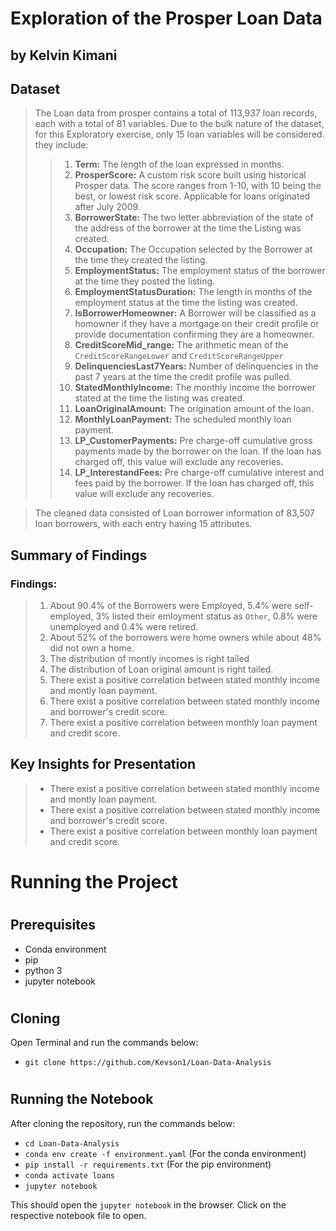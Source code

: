 # Exploration of the Prosper Loan Data
## by Kelvin Kimani


## Dataset

> The Loan data from prosper contains a total of 113,937 loan records, each with a total of 81 variables. Due to the bulk nature of the dataset, for this Exploratory exercise, only 15 loan variables will be considered. they include:
>> 1. **Term:** The length of the loan expressed in months.
>> 2. **ProsperScore:** A custom risk score built using historical Prosper data. The score ranges from 1-10, with 10 being the best, or lowest risk score.  Applicable for loans originated after July 2009.
>> 3. **BorrowerState:** The two letter abbreviation of the state of the address of the borrower at the time the Listing was created.
>> 4. **Occupation:** The Occupation selected by the Borrower at the time they created the listing.
>> 5. **EmploymentStatus:** The employment status of the borrower at the time they posted the listing.
>> 6. **EmploymentStatusDuration:** The length in months of the employment status at the time the listing was created.
>> 7. **IsBorrowerHomeowner:** A Borrower will be classified as a homowner if they have a mortgage on their credit profile or provide documentation confirming they are a homeowner.
>> 8. **CreditScoreMid_range:** The arithmetic mean of the `CreditScoreRangeLower` and `CreditScoreRangeUpper`
>> 9. **DelinquenciesLast7Years:** Number of delinquencies in the past 7 years at the time the credit profile was pulled.
>> 10. **StatedMonthlyIncome:** The monthly income the borrower stated at the time the listing was created.
>> 11. **LoanOriginalAmount:** The origination amount of the loan.
>> 12. **MonthlyLoanPayment:** The scheduled monthly loan payment.
>> 13. **LP_CustomerPayments:** Pre charge-off cumulative gross payments made by the borrower on the loan. If the loan has charged off, this value will exclude any recoveries.
>> 14. **LP_InterestandFees:** Pre charge-off cumulative interest and fees paid by the borrower. If the loan has charged off, this value will exclude any recoveries. 

> The cleaned data consisted of Loan borrower information of 83,507 loan borrowers, with each entry having 15 attributes. 


## Summary of Findings

### Findings:
> 1. About 90.4% of the Borrowers were Employed, 5.4% were self-employed, 3% listed their emloyment status as `Other`, 0.8% were unemployed and 0.4% were retired.
> 2. About 52% of the borrowers were home owners while about 48% did not own a home.
> 3. The distribution of montly incomes is right tailed
> 4. The distribution of Loan original amount is right tailed.
> 5. There exist a positive correlation between stated monthly income and montly loan payment.
> 6. There exist a positive correlation between stated monthly income and borrower's credit score.
> 7. There exist a positive correlation between monthly loan payment and credit score.


## Key Insights for Presentation

> - There exist a positive correlation between stated monthly income and montly loan payment.
> - There exist a positive correlation between stated monthly income and borrower's credit score.
> - There exist a positive correlation between monthly loan payment and credit score.


# Running the Project

#
## Prerequisites
- Conda environment
- pip
- python 3
- jupyter notebook
#

## Cloning
Open Terminal and run the commands below:

- `git clone https://github.com/Kevson1/Loan-Data-Analysis`
#
## Running the Notebook
After cloning the repository, run the commands below:
- `cd Loan-Data-Analysis`
- `conda env create -f environment.yaml` (For the conda environment)
- `pip install -r requirements.txt` (For the pip environment)
- `conda activate loans`
- `jupyter notebook`

This should open the `jupyter notebook` in the browser. Click on the respective notebook file to open.